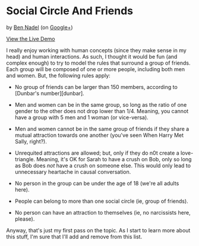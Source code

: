 
# Social Circle And Friends

by [Ben Nadel][bennadel] (on [Google+][goggle-plus])

[View the Live Demo][demo]

I really enjoy working with human concepts (since they make sense in my head) and human 
interactions. As such, I thought it would be fun (and complex enough) to try to model the rules 
that surround a group of friends. Each group will be composed of one or more people, including both
men and women. But, the following rules apply:

* No group of friends can be larger than 150 members, according to [Dunbar's number][dunbar].

* Men and women can be in the same group, so long as the ratio of one gender to the other does not
drop lower than 1/4. Meaning, you cannot have a group with 5 men and 1 woman (or vice-versa).

* Men and women cannot be in the same group of friends if they share a mutual attraction towards
one another (you've seen When Harry Met Sally, right?).

* Unrequited attractions are allowed; but, only if they do n0t create a love-triangle. Meaning, 
it's OK for Sarah to have a crush on Bob, only so long as Bob does _not_ have a crush on someone 
else. This would only lead to unnecessary heartache in causal conversation.

* No person in the group can be under the age of 18 (we're all adults here).

* People can belong to more than one social circle (ie, group of friends). 

* No person can have an attraction to themselves (ie, no narcissists here, please).

Anyway, that's just my first pass on the topic. As I start to learn more about this stuff, I'm sure
that I'll add and remove from this list.


[bennadel]: http://www.bennadel.com
[goggle-plus]: https://plus.google.com/108976367067760160494?rel=author
[demo]: http://bennadel.github.io/Streamlined-Object-Modeling/examples/01-social-circle/